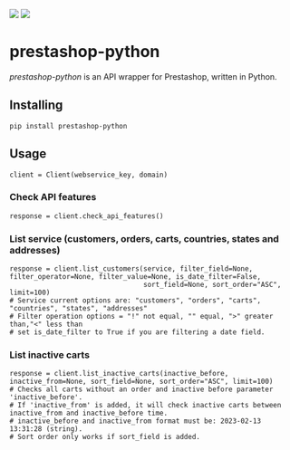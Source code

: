 ![](https://img.shields.io/badge/version-0.1.2-success) ![](https://img.shields.io/badge/Python-3.8%20|%203.9%20|%203.10%20|%203.11-4B8BBE?logo=python&logoColor=white)
# prestashop-python

*prestashop-python* is an API wrapper for Prestashop, written in Python.
## Installing
```
pip install prestashop-python
```
## Usage
```
client = Client(webservice_key, domain)
```
### Check API features
```
response = client.check_api_features()
```
### List service (customers, orders, carts, countries, states and addresses)
```
response = client.list_customers(service, filter_field=None, filter_operator=None, filter_value=None, is_date_filter=False,
                                 sort_field=None, sort_order="ASC", limit=100)
# Service current options are: "customers", "orders", "carts", "countries", "states", "addresses"
# Filter operation options = "!" not equal, "" equal, ">" greater than,"<" less than
# set is_date_filter to True if you are filtering a date field.
```
### List inactive carts
```
response = client.list_inactive_carts(inactive_before, inactive_from=None, sort_field=None, sort_order="ASC", limit=100)
# Checks all carts without an order and inactive before parameter 'inactive_before'.  
# If 'inactive_from' is added, it will check inactive carts between inactive_from and inactive_before time.  
# inactive_before and inactive_from format must be: 2023-02-13 13:31:28 (string).  
# Sort order only works if sort_field is added. 
```
